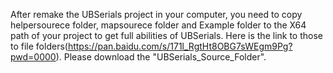 After remake the UBSerials project in your computer, you need to copy helpersourece folder, mapsourece folder and Example folder to the X64 path of your project to get full abilities of UBSerials.
Here is the link to those to file folders(https://pan.baidu.com/s/171l_RgtHt8OBG7sWEgm9Pg?pwd=0000). Please download the "UBSerials_Source_Folder".
